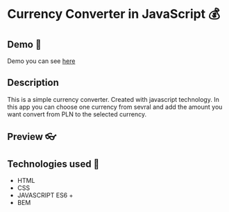 # Currency Converter in JavaScript 💰

## Demo 🔨

Demo you can see [here](https://code-timothy.github.io/currency-converter/)

## Description

This is a simple currency converter. Created with javascript technology. In this app you can choose one currency from sevral and add the amount you want convert from PLN to the selected currency.

## Preview 👓

## Technologies used 📖
- HTML
- CSS
- JAVASCRIPT ES6 +
- BEM
